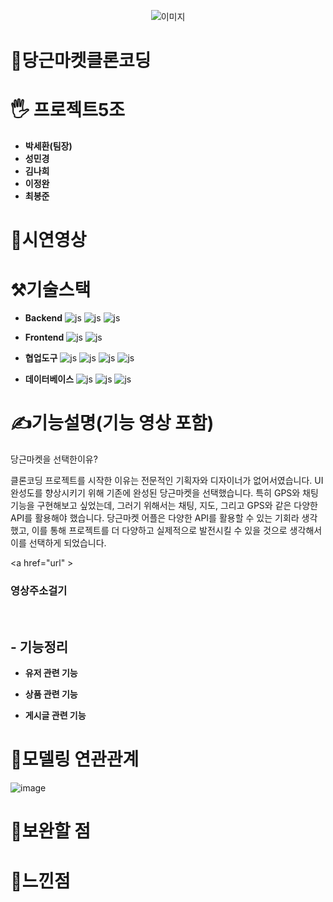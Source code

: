<p align="center">
  <img src="https://github.com/knh1766/study-dto/assets/135561378/0e9c88bc-ec01-4ac3-85f1-d700ea3a427e" alt="이미지">
</p>

# 🥕당근마켓클론코딩


# 🖐 프로젝트5조
* **박세환(팀장)**
* **성민경**
* **김나희**
* **이정완**
* **최봉준**
# 📌시연영상
# ⚒️기술스택
  - **Backend**
    ![js](https://img.shields.io/badge/spring-6DB33F?style=for-the-badge&logo=spring&logoColor=white)
   ![js](https://img.shields.io/badge/springboot-6DB33F?style=for-the-badge&logo=springboot&logoColor=white)
 ![js](https://img.shields.io/badge/postman-FF6C37?style=for-the-badge&logo=postman&logoColor=white)
 
  - **Frontend**
 ![js](https://img.shields.io/badge/flutter-F7DF1E?style=for-the-badge&logo=flutter&logoColor=white)
   ![js](https://img.shields.io/badge/dart-0175C2?style=for-the-badge&logo=dart&logoColor=white)




 - **협업도구**
   ![js](https://img.shields.io/badge/git-FC6D26?style=for-the-badge&logo=git&logoColor=white)
![js](https://img.shields.io/badge/github-181717?style=for-the-badge&logo=github&logoColor=white)
![js](https://img.shields.io/badge/slack-4A154B?style=for-the-badge&logo=slack&logoColor=white)
![js](https://img.shields.io/badge/notion-181717?style=for-the-badge&logo=notion&logoColor=white)

 - **데이터베이스**
![js](https://img.shields.io/badge/H2-685EA9?style=for-the-badge&logo=hugo&logoColor=white)
![js](https://img.shields.io/badge/mysql-4479A1?style=for-the-badge&logo=mysql&logoColor=white)
 ![js](https://img.shields.io/badge/firestore-C8332D?style=for-the-badge&logo=fireship&logoColor=white)


# ✍기능설명(기능 영상 포함)
당근마켓을 선택한이유? 
</hr>
클론코딩 프로젝트를 시작한 이유는 전문적인 기획자와 디자이너가 없어서였습니다. 
UI 완성도를 향상시키기 위해 기존에 완성된 당근마켓을 선택했습니다. 특히 GPS와 채팅 기능을 구현해보고 싶었는데, 그러기 위해서는 채팅, 지도, 그리고 GPS와 같은 다양한 API를 활용해야 했습니다. 당근마켓 어플은 다양한 API를 활용할 수 있는 기회라 생각했고, 이를 통해 프로젝트를 더 다양하고 실제적으로 발전시킬 수 있을 것으로 생각해서 이를 선택하게 되었습니다.

<a href="url" > <h3> 영상주소걸기 </h3> </a>


## - 기능정리

 - **유저 관련 기능**

 - **상품 관련 기능**

 - **게시글 관련 기능**

# 📄모델링 연관관계
![image](https://github.com/bbarkse93/final_team_project_spring/assets/135561378/49ca4593-614a-4e08-b51f-03582f3e7e89)


# 🔶보완할 점 

# 🔶느낀점
